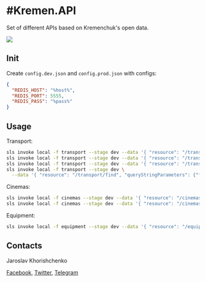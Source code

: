 # #Kremen.API

Set of different APIs based on Kremenchuk's open data.

![](https://github.com/snipter/kremen-api/workflows/Lint/badge.svg)

## Init

Create `config.dev.json` and `config.prod.json` with configs:

```json
{
  "REDIS_HOST": "%host%",
  "REDIS_PORT": 5555,
  "REDIS_PASS": "%pass%"
}

```

## Usage

Transport:

```bash
sls invoke local -f transport --stage dev --data '{ "resource": "/transport/routes"}'
sls invoke local -f transport --stage dev --data '{ "resource": "/transport/buses"}'
sls invoke local -f transport --stage dev --data '{ "resource": "/transport/buses", "queryStringParams": {"cache": "false"}}'
sls invoke local -f transport --stage dev \
  --data '{ "resource": "/transport/find", "queryStringParameters": {"from": "49.060470,33.406315", "to": "49.084064,33.423749" }}'
```

Cinemas:

```bash
sls invoke local -f cinemas --stage dev --data '{ "resource": "/cinemas"}'
sls invoke local -f cinemas --stage dev --data '{ "resource": "/cinemas/{cid}", "pathParameters": {"cid": "galaxy"}}'
```

Equipment:

```bash
sls invoke local -f equipment --stage dev --data '{ "resource": "/equipment"}'
```

## Contacts

Jaroslav Khorishchenko

[Facebook](https://fb.me/snipter), [Twitter](https://twitter.com/snipter), [Telegram](https://t.me/ideveloper)

